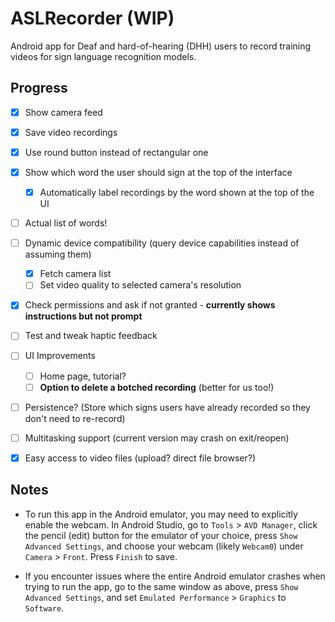 # ASLRecorder (WIP)

Android app for Deaf and hard-of-hearing (DHH) users to record training videos for
sign language recognition models.


## Progress
- [x] Show camera feed
- [x] Save video recordings
- [x] Use round button instead of rectangular one
- [x] Show which word the user should sign at the top of the interface
  - [x] Automatically label recordings by the word shown at the top of the UI
- [ ] Actual list of words!
- [ ] Dynamic device compatibility (query device capabilities instead of assuming them)
  - [x] Fetch camera list
  - [ ] Set video quality to selected camera's resolution
- [x] Check permissions and ask if not granted - **currently shows instructions but not prompt**
- [ ] Test and tweak haptic feedback
- [ ] UI Improvements
  - [ ] Home page, tutorial?
  - [ ] **Option to delete a botched recording** (better for us too!)
- [ ] Persistence? (Store which signs users have already recorded so they don't need to re-record)
- [ ] Multitasking support (current version may crash on exit/reopen)
- [x] Easy access to video files (upload? direct file browser?)



## Notes
* To run this app in the Android emulator, you may need to explicitly enable the
webcam. In Android Studio, go to `Tools` > `AVD Manager`, click the pencil
(edit) button for the emulator of your choice, press `Show Advanced Settings`,
and choose your webcam (likely `Webcam0`) under `Camera` > `Front`. Press
`Finish` to save.

* If you encounter issues where the entire Android emulator crashes when trying
to run the app, go to the same window as above, press `Show Advanced Settings`,
and set `Emulated Performance` > `Graphics` to `Software`.
